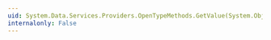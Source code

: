 ```yaml
---
uid: System.Data.Services.Providers.OpenTypeMethods.GetValue(System.Object,System.String)
internalonly: False
---
```

